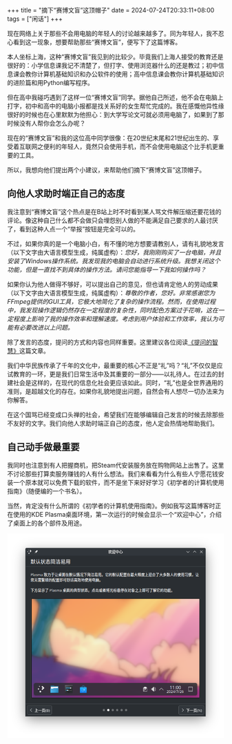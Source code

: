 +++
title = "摘下“赛博文盲”这顶帽子"
date = 2024-07-24T20:33:11+08:00
tags = ["闲话"]
+++

现在网络上关于那些不会用电脑的年轻人的讨论越来越多了。同为年轻人，我不忍心看到这一现象，想要帮助那些“赛博文盲”，便写下了这篇博客。

<!--more-->

本人坐标上海，这种“赛博文盲”我见到的比较少。毕竟我们上海人接受的教育还是很好的：小学信息课我记不清楚了，但打字、使用浏览器什么的还是教过；初中信息课会教你计算机基础知识和办公软件的使用；高中信息课会教你计算机基础知识的进阶篇和用Python编写程序。

但在高中我碰巧遇到了这样一位“赛博文盲”同学。据他自己所述，他不会在电脑上打字，初中和高中的电脑小报都是找关系好的女生帮忙完成的。我在感慨他异性缘很好的时候也在心里默默为他担心：到大学写论文可就必须用电脑了，如果到了那时候没有人帮你会怎么办呢？

现在的“赛博文盲”和我的这位高中同学很像：在20世纪末尾和21世纪出生的、享受着互联网之便利的年轻人，竟然只会使用手机，而不会使用电脑这个比手机更重要的工具。

所以，我想向他们提出两个小建议，来帮助他们摘下“赛博文盲”这顶帽子。

## 向他人求助时端正自己的态度
我注意到“赛博文盲”这个热点是在B站上时不时看到某人骂文件解压缩还要花钱的评论。像这种自己什么都不会做只会埋怨别人做的不能满足自己要求的人最讨厌了，看到这种人点一个“举报”按钮是完全可以的。

不过，如果你真的是一个电脑小白，有不懂的地方想要请教别人，请有礼貌地发言（以下文字由大语言模型生成，纯属虚构）：*您好，我刚刚购买了一台电脑，并且安装了Windows操作系统。我发现我的电脑会自动进行系统升级。我想关闭这个功能，但是一直找不到具体的操作方法。请问您能指导一下我如何操作吗？*

如果你认为他人做得不够好，可以提出自己的意见，但也请肯定他人的劳动成果（以下文字由大语言模型生成，纯属虚构）：*尊敬的作者，您好。非常感谢您为FFmpeg提供的GUI工具，它极大地简化了复杂的操作流程。然而，在使用过程中，我发现操作逻辑仍然存在一定程度的复杂性，同时配色方案过于花哨，这在一定程度上影响了我的操作效率和理解速度。考虑到用户体验和工作效率，我认为可能有必要改进以上问题。*

除了发言的态度，提问的方式和内容也同样重要。这里建议各位阅读[《提问的智慧》](https://github.com/ryanhanwu/how-to-ask-questions-the-smart-way/blob/main/readme-zh_cn.md)这篇文章。

我们中华民族传承了千年的文化中，最重要的核心不正是“礼”吗？“礼”不仅仅是应试教育的一环，更是我们日常生活中及其重要的一部分——以礼待人。在过去的封建社会是这样的，在现代的信息化社会更应该如此。同时，“礼”也是全世界通用的准则，是超越文化的存在。如果你礼貌地提出问题，自然会有人想尽一切办法来为你解答。

在这个国骂已经变成口头禅的社会，希望我们在能够编辑自己发言的时候去除那些不友好的文字。我们向他人求助时端正自己的态度，他人定会热情地帮助我们。

## 自己动手做最重要
我同时也注意到有人把握商机，把Steam代安装服务放在购物网站上出售了。这里不讨论那些打算卖服务赚钱的人有什么想法。我们来看看为什么有些人宁愿花钱安装一个原本就可以免费下载的软件，而不是坐下来好好学习《初学者的计算机使用指南》（随便编的一个书名）。

当然，肯定没有什么所谓的《初学者的计算机使用指南》。例如我写这篇博客时正在使用的KDE Plasma桌面环境，第一次运行的时候会显示一个“欢迎中心”，介绍了桌面上的各个部件及用途。

![KDE的欢迎中心](plasma-welcome.png "KDE的欢迎中心")
